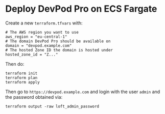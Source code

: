 # Deploy DevPod Pro on ECS Fargate

Create a new `terraform.tfvars` with:
```
# The AWS region you want to use
aws_region = "eu-central-1"
# The domain DevPod Pro should be available on
domain = "devpod.example.com"
# The hosted Zone ID the domain is hosted under
hosted_zone_id = "Z..."
```

Then do:
```
terraform init
terraform plan
terraform apply
```

Then go to `https://devpod.example.com` and login with the user `admin` and the password obtained via:
```
terraform output -raw loft_admin_password
```

